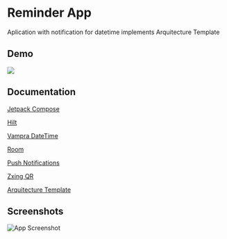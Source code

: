 
# Reminder App

Aplication with notification for datetime implements Arquitecture Template


## Demo

  ![](https://github.com/Miguel-Uruccahua/ReminderApp/blob/main/pictures/ejemplo.gif)


## Documentation

[Jetpack Compose](https://developer.android.com/compose)

[Hilt](https://developer.android.com/training/dependency-injection/hilt-android?hl=es-419)

[Vampra DateTime](https://github.com/PranavMaganti/compose-material-dialogs)

[Room](https://developer.android.com/jetpack/androidx/releases/room?hl=es-419)

[Push Notifications](https://developer.android.com/develop/ui/views/notifications/build-notification?hl=es-419)

[Zxing QR](https://github.com/journeyapps/zxing-android-embedded)

[Arquitecture Template](https://github.com/android/architecture-templates)



## Screenshots

![App Screenshot](https://via.placeholder.com/468x300?text=App+Screenshot+Here)
